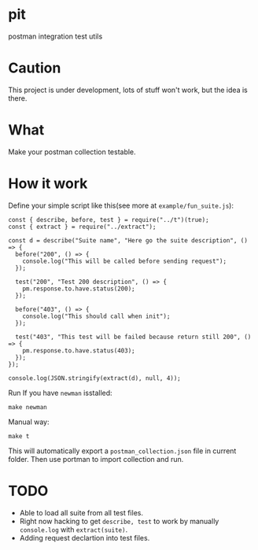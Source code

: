# pit
postman integration test utils

# Caution
This project is under development, lots of stuff won't work, but the idea is there.

# What
Make your postman collection testable.

# How it work
Define your simple script like this(see more at `example/fun_suite.js`):

```
const { describe, before, test } = require("../t")(true);
const { extract } = require("../extract");

const d = describe("Suite name", "Here go the suite description", () => {
  before("200", () => {
    console.log("This will be called before sending request");
  });

  test("200", "Test 200 description", () => {
    pm.response.to.have.status(200);
  });

  before("403", () => {
    console.log("This should call when init");
  });

  test("403", "This test will be failed because return still 200", () => {
    pm.response.to.have.status(403);
  });
});

console.log(JSON.stringify(extract(d), null, 4));
```

Run
If you have `newman` isstalled:
```
make newman
```

Manual way:
```
make t
```

This will automatically export a `postman_collection.json` file in current folder.
Then use portman to import collection and run.

# TODO
* Able to load all suite from all test files.
* Right now hacking to get `describe, test` to work by manually `console.log` with `extract(suite)`.
* Adding request declartion into test files.
